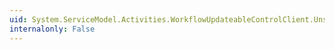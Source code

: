 ```yaml
---
uid: System.ServiceModel.Activities.WorkflowUpdateableControlClient.UnsuspendAsync(System.Guid)
internalonly: False
---
```

